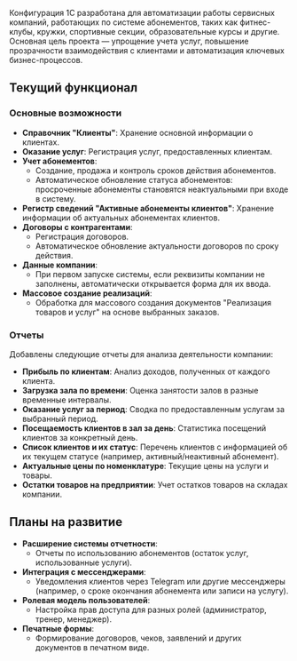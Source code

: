 Конфигурация 1С разработана для автоматизации работы сервисных компаний, работающих по системе абонементов, таких как фитнес-клубы, кружки, спортивные секции, образовательные курсы и другие. Основная цель проекта — упрощение учета услуг, повышение прозрачности взаимодействия с клиентами и автоматизация ключевых бизнес-процессов.

## Текущий функционал

### Основные возможности
- **Справочник "Клиенты"**: Хранение основной информации о клиентах.
- **Оказание услуг**: Регистрация услуг, предоставленных клиентам.
- **Учет абонементов**:
  - Создание, продажа и контроль сроков действия абонементов.
  - Автоматическое обновление статуса абонементов: просроченные абонементы становятся неактуальными при входе в систему.
- **Регистр сведений "Активные абонементы клиентов"**: Хранение информации об актуальных абонементах клиентов.
- **Договоры с контрагентами**:
  - Регистрация договоров.
  - Автоматическое обновление актуальности договоров по сроку действия.
- **Данные компании**:
  - При первом запуске системы, если реквизиты компании не заполнены, автоматически открывается форма для их ввода.
- **Массовое создание реализаций**:
  - Обработка для массового создания документов "Реализация товаров и услуг" на основе выбранных заказов.

### Отчеты
Добавлены следующие отчеты для анализа деятельности компании:
- **Прибыль по клиентам**: Анализ доходов, полученных от каждого клиента.
- **Загрузка зала по времени**: Оценка занятости залов в разные временные интервалы.
- **Оказание услуг за период**: Сводка по предоставленным услугам за выбранный период.
- **Посещаемость клиентов в зал за день**: Статистика посещений клиентов за конкретный день.
- **Список клиентов и их статус**: Перечень клиентов с информацией об их текущем статусе (например, активный/неактивный абонемент).
- **Актуальные цены по номенклатуре**: Текущие цены на услуги и товары.
- **Остатки товаров на предприятии**: Учет остатков товаров на складах компании.

## Планы на развитие
- **Расширение системы отчетности**:
  - Отчеты по использованию абонементов (остаток услуг, использованные услуги).
- **Интеграция с мессенджерами**:
  - Уведомления клиентов через Telegram или другие мессенджеры (например, о сроке окончания абонемента или записи на услугу).
- **Ролевая модель пользователей**:
  - Настройка прав доступа для разных ролей (администратор, тренер, менеджер).
- **Печатные формы**:
  - Формирование договоров, чеков, заявлений и других документов в печатном виде.
